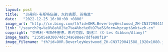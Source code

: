 ```yaml
---
layout: post
title:  "贝弗利·韦斯特伍德，东约克郡，英格兰"
date:   "2022-12-25 16:00:00 +0800"
image_url: "http://cn.bing.com/th?id=OHR.BeverleyWestwood_ZH-CN3729041588_1920x1080.jpg&rf=LaDigue_1920x1080.jpg&pid=hp"
link: "/search?q=%e8%8a%82%e7%a4%bc%e6%97%a5&form=hpcapt&mkt=zh-cn"
copyright: "贝弗利·韦斯特伍德，东约克郡，英格兰 (© Les Gibbon/Alamy)"
image_hash: "23505e930074dc34a688ee7ddfe98f19"
image_filename: "th?id=OHR.BeverleyWestwood_ZH-CN3729041588_1920x1080.jpg&rf=LaDigue_1920x1080.jpg&pid=hp"
---
```

